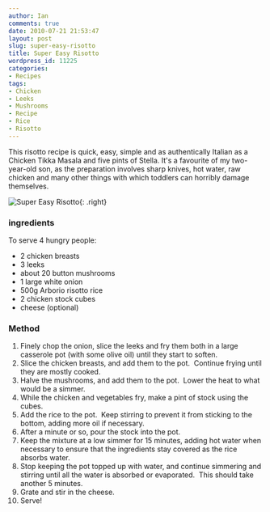 ```yaml
---
author: Ian
comments: true
date: 2010-07-21 21:53:47
layout: post
slug: super-easy-risotto
title: Super Easy Risotto
wordpress_id: 11225
categories:
- Recipes
tags:
- Chicken
- Leeks
- Mushrooms
- Recipe
- Rice
- Risotto
---
```


This risotto recipe is quick, easy, simple and as authentically Italian as a Chicken Tikka Masala and five pints of Stella.  It's a favourite of my two-year-old son, as the preparation involves sharp knives, hot water, raw chicken and many other things with which toddlers can horribly damage themselves.

![Super Easy Risotto](https://files.ianrenton.com/sites/recipes/shot_1279742038205-300x300.jpg){: .right}

### ingredients

To serve 4 hungry people:
	
  * 2 chicken breasts
  * 3 leeks
  * about 20 button mushrooms
  * 1 large white onion
  * 500g Arborio risotto rice
  * 2 chicken stock cubes
  * cheese (optional)

### Method
	
  1. Finely chop the onion, slice the leeks and fry them both in a large casserole pot (with some olive oil) until they start to soften.
  2. Slice the chicken breasts, and add them to the pot.  Continue frying until they are mostly cooked.
  3. Halve the mushrooms, and add them to the pot.  Lower the heat to what would be a simmer.
  4. While the chicken and vegetables fry, make a pint of stock using the cubes.
  5. Add the rice to the pot.  Keep stirring to prevent it from sticking to the bottom, adding more oil if necessary.
  6. After a minute or so, pour the stock into the pot.
  7. Keep the mixture at a low simmer for 15 minutes, adding hot water when necessary to ensure that the ingredients stay covered as the rice absorbs water.
  8. Stop keeping the pot topped up with water, and continue simmering and stirring until all the water is absorbed or evaporated.  This should take another 5 minutes.
  9. Grate and stir in the cheese.
  10. Serve!
